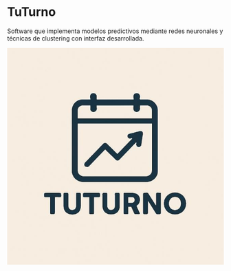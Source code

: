 # TuTurno
Software que implementa modelos predictivos mediante redes neuronales y técnicas de clustering con interfaz desarrollada.

![Logo de TuTurno](Archivos%20Varios/LogoTuTurno.jpg)

